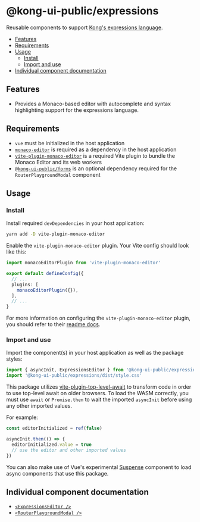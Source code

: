 # @kong-ui-public/expressions

Reusable components to support [Kong's expressions language](https://docs.konghq.com/gateway/latest/reference/expressions-language/).

- [Features](#features)
- [Requirements](#requirements)
- [Usage](#usage)
  - [Install](#install)
  - [Import and use](#import-and-use)
- [Individual component documentation](#individual-component-documentation)

## Features

- Provides a Monaco-based editor with autocomplete and syntax highlighting support for the expressions language.

## Requirements

- `vue` must be initialized in the host application
- [`monaco-editor`](https://www.npmjs.com/package/monaco-editor) is required as a dependency in the host application
- [`vite-plugin-monaco-editor`](https://www.npmjs.com/package/vite-plugin-monaco-editor) is a required Vite plugin to bundle the Monaco Editor and its web workers
- [`@kong-ui-public/forms`](https://www.npmjs.com/package/@kong-ui-public/forms) is an optional dependency required for the `RouterPlaygroundModal` component

## Usage

### Install

Install required `devDependencies` in your host application:

```sh
yarn add -D vite-plugin-monaco-editor
```

Enable the `vite-plugin-monaco-editor` plugin. Your Vite config should look like this:

```ts
import monacoEditorPlugin from 'vite-plugin-monaco-editor'

export default defineConfig({
  // ...
  plugins: [
    monacoEditorPlugin({}),
  ],
  // ...
}
```

For more information on configuring the `vite-plugin-monaco-editor` plugin, you should refer to their [readme docs](https://github.com/vdesjs/vite-plugin-monaco-editor/blob/master/README.md).

### Import and use

Import the component(s) in your host application as well as the package styles:

```ts
import { asyncInit, ExpressionsEditor } from '@kong-ui-public/expressions'
import '@kong-ui-public/expressions/dist/style.css'
```

This package utilizes [vite-plugin-top-level-await](https://github.com/Menci/vite-plugin-top-level-await) to transform code in order to use top-level await on older browsers. To load the WASM correctly, you must use `await` or `Promise.then` to wait the imported `asyncInit` before using any other imported values.

For example:

```ts
const editorInitialized = ref(false)

asyncInit.then(() => {
  editorInitialized.value = true
  // use the editor and other imported values
})
```

You can also make use of Vue's experimental [Suspense](https://vuejs.org/guide/built-ins/suspense.html) component to load async components that use this package.

## Individual component documentation

- [`<ExpressionsEditor />`](docs/expressions-editor.md)
- [`<RouterPlaygroundModal />`](docs/router-playground-modal.md)
